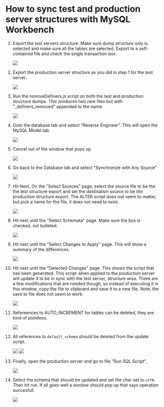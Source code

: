 # How to sync test and production server structures with MySQL Workbench

1. Export the test servers structure. Make sure dump structure only is selected and make sure all the tables are selected. Export to a self-contained file and check the single transaction box.

    ![](1.png)

2. Export the production server structure as you did in step 1 for the test server.

    ![](2.png)

3. Run the removeDefiners.js script on both the test and production structure dumps. This produces two new files but with "_definers_removed" appended to the name.

    ![](3.png)

4. Goto the database tab and select "Reverse Engineer". This will open the MySQL Model tab.

    ![](4.png)

5. Cancel out of the window that pops up

    ![](5.png)

6. Go back to the Database tab and select "Synchronize with Any Source"

    ![](6.png)

7. Hit Next. On the "Select Sources" page, select the source file to be the the test structure export and set the destination source to be the production structure export. The ALTER script does not seem to matter, but pick a name for the file, it does not need to exist.

    ![](7.png)

8. Hit next until the "Select Schemata" page. Make sure the box is checked, not bulleted.

    ![](8.png)

9. Hit next until the "Select Changes to Apply" page. This will show a summary of the differences.

    ![](9.png)

10. Hit next until the "Detected Changes" page. This shows the script that has been generated. This script when applied to the production server will update it to be in sync with the test server, structure wise. There are a few modifications that are needed though, so instead of executing it in this window, copy the file to clipboard and save it to a new file. Note, the save to file does not seem to work.

    ![](10.png)

11. Refereences to AUTO_INCREMENT for tables can be deleted, they are kind of pointless.

    ![](11.png)

12. All references to `default_schema` should be deleted from the update script.

    ![](12.png)
    ![](13.png)

13. Finally, open the production server and go to file "Run SQL Script".

    ![](14.png)

14. Select the schema that should be updated and set the char set to `utf8`. Then hit run. If all goes well a window should pop up that says operation succesfull. 

    ![](15.png)
